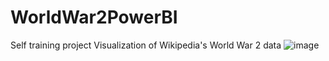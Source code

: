 # WorldWar2PowerBI
Self training project
Visualization of Wikipedia's World War 2 data
![image](https://user-images.githubusercontent.com/103788519/216784318-58bdd9e5-a0e4-4a25-a252-c26764bc6097.png)


